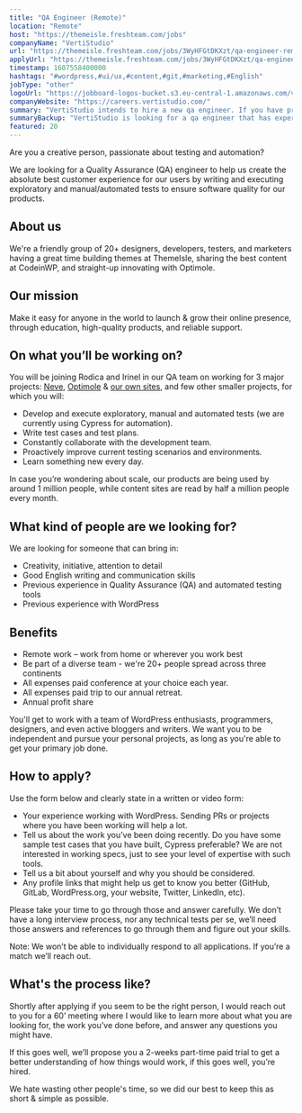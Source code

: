 ```yaml
---
title: "QA Engineer (Remote)"
location: "Remote"
host: "https://themeisle.freshteam.com/jobs"
companyName: "VertiStudio"
url: "https://themeisle.freshteam.com/jobs/3WyHFGtDKXzt/qa-engineer-remote"
applyUrl: "https://themeisle.freshteam.com/jobs/3WyHFGtDKXzt/qa-engineer-remote#applicant-form"
timestamp: 1607558400000
hashtags: "#wordpress,#ui/ux,#content,#git,#marketing,#English"
jobType: "other"
logoUrl: "https://jobboard-logos-bucket.s3.eu-central-1.amazonaws.com/vertistudio"
companyWebsite: "https://careers.vertistudio.com/"
summary: "VertiStudio intends to hire a new qa engineer. If you have previous experience with WordPress, consider applying."
summaryBackup: "VertiStudio is looking for a qa engineer that has experience in: #wordpress, #ui/ux, #content."
featured: 20
---
```


Are you a creative person, passionate about testing and automation?

We are looking for a Quality Assurance (QA) engineer to help us create the absolute best customer experience for our users by writing and executing exploratory and manual/automated tests to ensure software quality for our products.

## About us

We're a friendly group of 20+ designers, developers, testers, and marketers having a great time building themes at ThemeIsle, sharing the best content at CodeinWP, and straight-up innovating with Optimole.

## Our mission

Make it easy for anyone in the world to launch & grow their online presence, through education, high-quality products, and reliable support.

## On what you’ll be working on?

You will be joining Rodica and Irinel in our QA team on working for 3 major projects: [Neve](https://themeisle.com/themes/neve/), [Optimole](https://optimole.com/) & [our own sites](https://vertistudio.com/#vertistudio-portfolio), and few other smaller projects, for which you will:

*   Develop and execute exploratory, manual and automated tests (we are currently using Cypress for automation).
*   Write test cases and test plans.
*   Constantly collaborate with the development team.
*   Proactively improve current testing scenarios and environments.
*   Learn something new every day.

In case you’re wondering about scale, our products are being used by around 1 million people, while content sites are read by half a million people every month.

## What kind of people are we looking for?

We are looking for someone that can bring in:

*   Creativity, initiative, attention to detail
*   Good English writing and communication skills
*   Previous experience in Quality Assurance (QA) and automated testing tools
*   Previous experience with WordPress

## Benefits

*   Remote work – work from home or wherever you work best
*   Be part of a diverse team - we're 20+ people spread across three continents
*   All expenses paid conference at your choice each year.
*   All expenses paid trip to our annual retreat.
*   Annual profit share

You'll get to work with a team of WordPress enthusiasts, programmers, designers, and even active bloggers and writers. We want you to be independent and pursue your personal projects, as long as you're able to get your primary job done.

## How to apply?

Use the form below and clearly state in a written or video form: 

*   Your experience working with WordPress. Sending PRs or projects where you have been working will help a lot. 
*   Tell us about the work you’ve been doing recently. Do you have some sample test cases that you have built, Cypress preferable? We are not interested in working specs, just to see your level of expertise with such tools. 
*   Tell us a bit about yourself and why you should be considered.
*   Any profile links that might help us get to know you better (GitHub, GitLab, WordPress.org, your website, Twitter, LinkedIn, etc).

Please take your time to go through those and answer carefully. We don’t have a long interview process, nor any technical tests per se, we’ll need those answers and references to go through them and figure out your skills.

Note: We won’t be able to individually respond to all applications. If you’re a match we’ll reach out.

## What's the process like?

Shortly after applying if you seem to be the right person, I would reach out to you for a 60’ meeting where I would like to learn more about what you are looking for, the work you’ve done before, and answer any questions you might have.

If this goes well, we’ll propose you a 2-weeks part-time paid trial to get a better understanding of how things would work, if this goes well, you’re hired.

We hate wasting other people's time, so we did our best to keep this as short & simple as possible.
